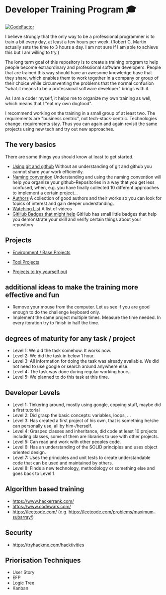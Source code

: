 # Developer Training Program :mortar_board:

[![CodeFactor](https://www.codefactor.io/repository/github/stho32/training/badge)](https://www.codefactor.io/repository/github/stho32/training)

I believe strongly that the only way to be a professional programmer is to train a bit every day, at least a few hours per week. (Robert C. Martin actually sets the time to 3 hours a day. I am not sure if I am able to achieve this but I am willing to try.)

The long term goal of this repository is to create a training program to help people become extraordinary and professional software developers. People that are trained this way should have an awesome knowledge base that they share, which enables them to work together in a company or group of their choice while circumventing the problems that the normal confusion "what it means to be a professional software developer" brings with it.

As I am a coder myself, it helps me to organize my own training as well, which means that I "eat my own dogfood".

I recommend working on the training in a small group of at least two. The requirements are "business centric", not tech-stack-centric. Technologies change. requirements stay. Thus you can again and again revisit the same projects using new tech and try out new approaches.

## The very basics

There are some things you should know at least to get started.  

- [Using git and github](GetStarted/git-and-github.md) Without an understanding of git and github you cannot share your work efficiently.
- [Naming convention](GetStarted/Naming-convention.md) Understanding and using the naming convention will help you organize your github-Repositories in a way that you get less confused, when, e.g. you have finally collected 10 different approaches to implement a certain project... 
- [Authors](GetStarted/Books/index.md) A collection of good authors and their works so you can look for topics of interest and gain deeper understanding.
- [Watching List](GetStarted/Good-Videos.md) A list of videos
- [GitHub Badges that might help](GetStarted/github-badges.md) GitHub has small little badges that help you demonstrate your skill and verify certain things about your repository

## Projects

- [Environment / Base Projects](BaseProjects/README.md)
- [Tool Projects](ToolProjects/README.md)

- [Projects to try yourself out](Projects/README.md)


## additional ideas to make the training more effective and fun

- Remove your mouse from the computer. Let us see if you are good enough to do the challenge keyboard only.
- Implement the same project multiple times. Measure the time needed. In every iteration try to finish in half the time.

## degrees of maturity for any task / project

- Level 1: We did the task somehow. It works now. 
- Level 2: We did the task in below 1 hour.
- Level 3: All information for doing the task was already available. We did not need to use google or search around anywhere else.
- Level 4: The task was done during regular working hours.
- Level 5: We planned to do this task at this time.

## Developer Levels

- Level 1: Tinkering around, mostly using google, copying stuff, maybe did a first tutorial
- Level 2: Did grasp the basic concepts: variables, loops, ...
- Level 3: Has created a first project of his own, that is something he/she can personally use, all by him-/herself.
- Level 4: Grasped classes and inheritance, did code at least 10 projects including classes, some of them are libraries to use with other projects.
- Level 5: Can read and work with other peoples code. 
- Level 6: Has an understanding of the SOLID principles and uses object oriented design.
- Level 7: Uses the principles and unit tests to create understandable code that can be used and maintained by others.
- Level 8: Finds a new technology, methodology or something else and goes back to Level 1.

## Algorithm based training

- https://www.hackerrank.com/
- https://www.codewars.com/
- https://leetcode.com/ (e.g. https://leetcode.com/problems/maximum-subarray/)

## Security

- https://tryhackme.com/hacktivities

## Priorisation Techniques

- User Story
- EFP
- Logic Tree
- Kanban


